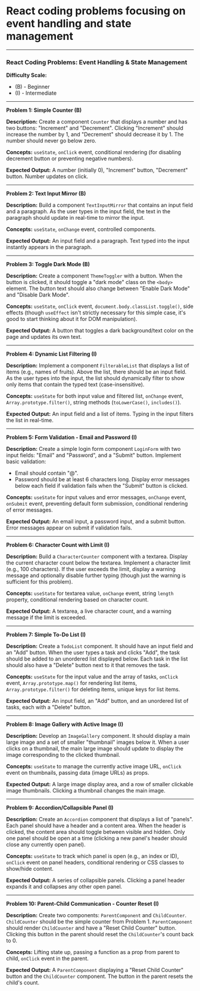# React coding problems focusing on event handling and state management

---

### React Coding Problems: Event Handling & State Management

**Difficulty Scale:**
* (B) - Beginner
* (I) - Intermediate

---

**Problem 1: Simple Counter (B)**

**Description:** Create a component `Counter` that displays a number and has two buttons: "Increment" and "Decrement". Clicking "Increment" should increase the number by 1, and "Decrement" should decrease it by 1. The number should never go below zero.

**Concepts:** `useState`, `onClick` event, conditional rendering (for disabling decrement button or preventing negative numbers).

**Expected Output:** A number (initially 0), "Increment" button, "Decrement" button. Number updates on click.

---

**Problem 2: Text Input Mirror (B)**

**Description:** Build a component `TextInputMirror` that contains an input field and a paragraph. As the user types in the input field, the text in the paragraph should update in real-time to mirror the input.

**Concepts:** `useState`, `onChange` event, controlled components.

**Expected Output:** An input field and a paragraph. Text typed into the input instantly appears in the paragraph.

---

**Problem 3: Toggle Dark Mode (B)**

**Description:** Create a component `ThemeToggler` with a button. When the button is clicked, it should toggle a "dark mode" class on the `<body>` element. The button text should also change between "Enable Dark Mode" and "Disable Dark Mode".

**Concepts:** `useState`, `onClick` event, `document.body.classList.toggle()`, side effects (though `useEffect` isn't strictly necessary for this simple case, it's good to start thinking about it for DOM manipulation).

**Expected Output:** A button that toggles a dark background/text color on the page and updates its own text.

---

**Problem 4: Dynamic List Filtering (I)**

**Description:** Implement a component `FilterableList` that displays a list of items (e.g., names of fruits). Above the list, there should be an input field. As the user types into the input, the list should dynamically filter to show only items that contain the typed text (case-insensitive).

**Concepts:** `useState` for both input value and filtered list, `onChange` event, `Array.prototype.filter()`, string methods (`toLowerCase()`, `includes()`).

**Expected Output:** An input field and a list of items. Typing in the input filters the list in real-time.

---

**Problem 5: Form Validation - Email and Password (I)**

**Description:** Create a simple login form component `LoginForm` with two input fields: "Email" and "Password", and a "Submit" button. Implement basic validation:
* Email should contain "@".
* Password should be at least 6 characters long.
Display error messages below each field if validation fails when the "Submit" button is clicked.

**Concepts:** `useState` for input values and error messages, `onChange` event, `onSubmit` event, preventing default form submission, conditional rendering of error messages.

**Expected Output:** An email input, a password input, and a submit button. Error messages appear on submit if validation fails.

---

**Problem 6: Character Count with Limit (I)**

**Description:** Build a `CharacterCounter` component with a textarea. Display the current character count below the textarea. Implement a character limit (e.g., 100 characters). If the user exceeds the limit, display a warning message and optionally disable further typing (though just the warning is sufficient for this problem).

**Concepts:** `useState` for textarea value, `onChange` event, string `length` property, conditional rendering based on character count.

**Expected Output:** A textarea, a live character count, and a warning message if the limit is exceeded.

---

**Problem 7: Simple To-Do List (I)**

**Description:** Create a `TodoList` component. It should have an input field and an "Add" button. When the user types a task and clicks "Add", the task should be added to an unordered list displayed below. Each task in the list should also have a "Delete" button next to it that removes the task.

**Concepts:** `useState` for the input value and the array of tasks, `onClick` event, `Array.prototype.map()` for rendering list items, `Array.prototype.filter()` for deleting items, unique keys for list items.

**Expected Output:** An input field, an "Add" button, and an unordered list of tasks, each with a "Delete" button.

---

**Problem 8: Image Gallery with Active Image (I)**

**Description:** Develop an `ImageGallery` component. It should display a main large image and a set of smaller "thumbnail" images below it. When a user clicks on a thumbnail, the main large image should update to display the image corresponding to the clicked thumbnail.

**Concepts:** `useState` to manage the currently active image URL, `onClick` event on thumbnails, passing data (image URLs) as props.

**Expected Output:** A large image display area, and a row of smaller clickable image thumbnails. Clicking a thumbnail changes the main image.

---

**Problem 9: Accordion/Collapsible Panel (I)**

**Description:** Create an `Accordion` component that displays a list of "panels". Each panel should have a header and a content area. When the header is clicked, the content area should toggle between visible and hidden. Only one panel should be open at a time (clicking a new panel's header should close any currently open panel).

**Concepts:** `useState` to track which panel is open (e.g., an index or ID), `onClick` event on panel headers, conditional rendering or CSS classes to show/hide content.

**Expected Output:** A series of collapsible panels. Clicking a panel header expands it and collapses any other open panel.

---

**Problem 10: Parent-Child Communication - Counter Reset (I)**

**Description:** Create two components: `ParentComponent` and `ChildCounter`. `ChildCounter` should be the simple counter from Problem 1. `ParentComponent` should render `ChildCounter` and have a "Reset Child Counter" button. Clicking this button in the parent should reset the `ChildCounter`'s count back to 0.

**Concepts:** Lifting state up, passing a function as a prop from parent to child, `onClick` event in the parent.

**Expected Output:** A `ParentComponent` displaying a "Reset Child Counter" button and the `ChildCounter` component. The button in the parent resets the child's count.
